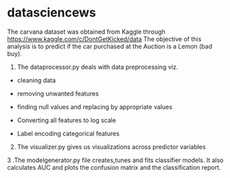 # datasciencews
The carvana dataset was obtained from Kaggle through https://www.kaggle.com/c/DontGetKicked/data
The objective of this analysis is to predict if the car purchased at the Auction is a Lemon (bad buy).

1. The dataprocessor.py deals with data preprocessing viz.

- cleaning data

- removing unwanted features

- finding null values and replacing by appropriate values

- Converting all features to log scale

- Label encoding categorical features

2. The visualizer.py gives us visualizations across predictor variables

3 .The modelgenerator.py file creates,tunes and fits classifier models. It also calculates AUC and plots the
confusion matrix and the classification report.


